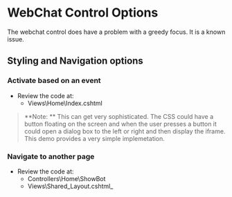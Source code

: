 # WebChat Control Options

The webchat control does have a problem with a greedy focus. It is a known issue.

## Styling and Navigation options

### Activate based on an event

- Review the code at:
  - Views\Home\Index.cshtml

> **Note: ** This can get very sophisticated. The CSS could have a button floating on the screen and when the user presses a button it could open a dialog box to the left or right and then display the iframe. This demo provides a very simple implemetation.

### Navigate to another page

- Review the code at:
  - Controllers\Home\ShowBot
  - Views\Shared\_Layout.cshtml_




